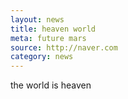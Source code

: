 ```yaml
---
layout: news
title: heaven world 
meta: future mars
source: http://naver.com
category: news
---
```


the world is heaven
